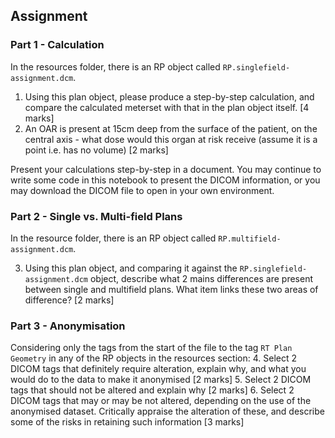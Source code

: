 ## Assignment

### Part 1 - Calculation
In the resources folder, there is an RP object called `RP.singlefield-assignment.dcm`. 

1. Using this plan object, please produce a step-by-step calculation, and compare the calculated meterset with that in the plan object itself. [4 marks]
2. An OAR is present at 15cm deep from the surface of the patient, on the central axis - what dose would this organ at risk receive (assume it is a point i.e. has no volume) [2 marks]

Present your calculations step-by-step in a document. You may continue to write some code in this notebook to present the DICOM information, or you may download the DICOM file to open in your own environment.

### Part 2 - Single vs.  Multi-field Plans
In the resource folder, there is an RP object called `RP.multifield-assignment.dcm`.

3. Using this plan object, and comparing it against the `RP.singlefield-assignment.dcm` object, describe what 2 mains differences are present between single and multifield plans. What item links these two areas of difference? [2 marks]

### Part 3 - Anonymisation
Considering only the tags from the start of the file to the tag `RT Plan Geometry` in any of the RP objects in the resources section:
4. Select 2 DICOM tags that definitely require alteration, explain why, and what you would do to the data to make it anonymised [2 marks]
5. Select 2 DICOM tags that should not be altered and explain why [2 marks]
6. Select 2 DICOM tags that may or may be not altered, depending on the use of the anonymised dataset. Critically appraise the alteration of these, and describe some of the risks in retaining such information [3 marks]